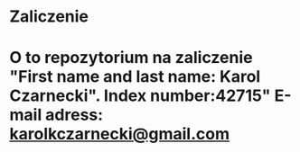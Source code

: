 # Zaliczenie
O to repozytorium na zaliczenie
"First name and last name: Karol Czarnecki".
Index number:42715"
E-mail adress: karolkczarnecki@gmail.com
=======

